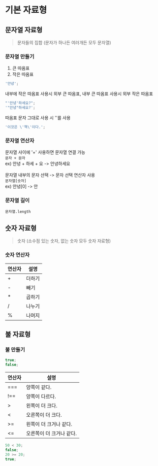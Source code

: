 # 기본 자료형

## 문자열 자료형

> 문자들의 집합 (문자가 하나든 여러개든 모두 문자열)

### 문자열 만들기

1. 큰 따옴표
2. 작은 따옴표

```javascript
'안녕';
```

내부에 작은 따옴표 사용시 외부 큰 따옴표, 내부 큰 따옴표 사용시 외부 작은 따옴표

```javascript
"'안녕'하세요?";
'"안녕"하세요?';
```

따옴표 문자 그대로 사용 시 '\'를 사용

```javascript
'이것은 \'책\'이다.';
```

### 문자열 연산자

문자열 사이에 '+' 사용하면 문자열 연결 가능 <br>
`문자 + 문자` <br>
ex) 안녕 + 하세 + 요 -> 안녕하세요 <br>
<br>
문자열 내부의 문자 선택 -> 문자 선택 연산자 사용 <br>
`문자열[숫자]` <br>
ex) 안녕[0] -> 안 <br>

### 문자열 길이

`문자열.length`

## 숫자 자료형

> 숫자 (소수점 있는 숫자, 없는 숫자 모두 숫자 자료형)

### 숫자 연산자

| 연산자 | 설명   |
| ------ | ------ |
| +      | 더하기 |
| -      | 빼기   |
| \*     | 곱하기 |
| /      | 나누기 |
| %      | 나머지 |

## 불 자료형

### 불 만들기

```javascript
true;
false;
```

| 연산자 | 설명                     |
| ------ | ------------------------ |
| ===    | 양쪽이 같다.             |
| !==    | 양쪽이 다르다.           |
| >      | 왼쪽이 더 크다.          |
| <      | 오른쪽이 더 크다.        |
| >=     | 왼쪽이 더 크거나 같다.   |
| <=     | 오른쪽이 더 크거나 같다. |

```javascript
50 < 30;
false;
20 >= 20;
true;
```
